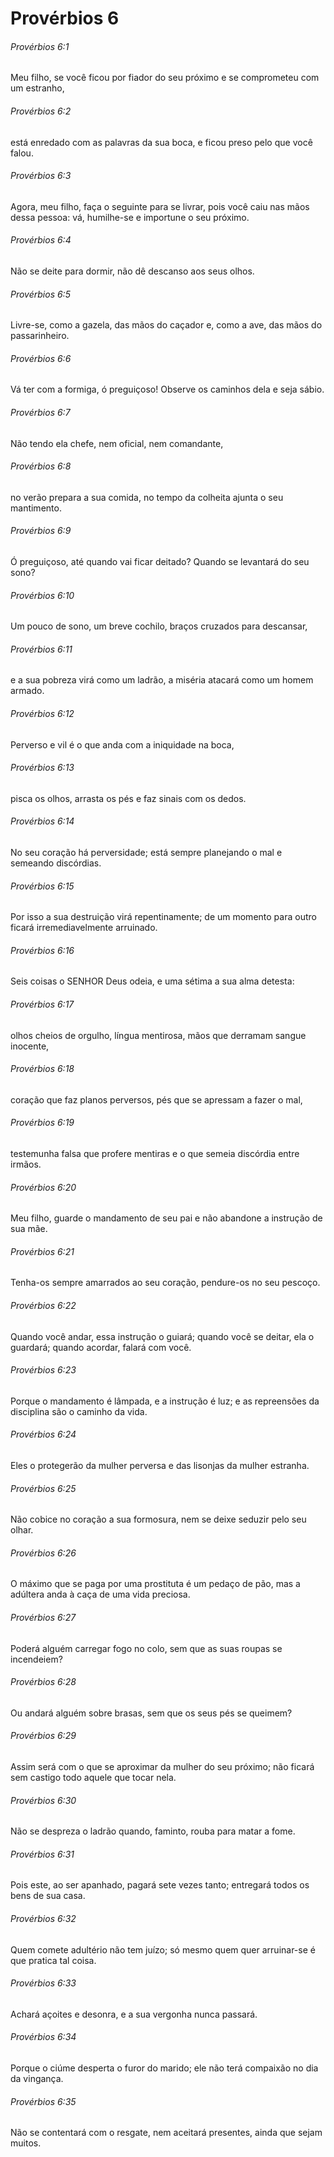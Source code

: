 # Provérbios 6

###### Provérbios 6:1

Meu filho, se você ficou por fiador do seu próximo e se comprometeu com um estranho,

###### Provérbios 6:2

está enredado com as palavras da sua boca, e ficou preso pelo que você falou.

###### Provérbios 6:3

Agora, meu filho, faça o seguinte para se livrar, pois você caiu nas mãos dessa pessoa: vá, humilhe-se e importune o seu próximo.

###### Provérbios 6:4

Não se deite para dormir, não dê descanso aos seus olhos.

###### Provérbios 6:5

Livre-se, como a gazela, das mãos do caçador e, como a ave, das mãos do passarinheiro.

###### Provérbios 6:6

Vá ter com a formiga, ó preguiçoso! Observe os caminhos dela e seja sábio.

###### Provérbios 6:7

Não tendo ela chefe, nem oficial, nem comandante,

###### Provérbios 6:8

no verão prepara a sua comida, no tempo da colheita ajunta o seu mantimento.

###### Provérbios 6:9

Ó preguiçoso, até quando vai ficar deitado? Quando se levantará do seu sono?

###### Provérbios 6:10

Um pouco de sono, um breve cochilo, braços cruzados para descansar,

###### Provérbios 6:11

e a sua pobreza virá como um ladrão, a miséria atacará como um homem armado.

###### Provérbios 6:12

Perverso e vil é o que anda com a iniquidade na boca,

###### Provérbios 6:13

pisca os olhos, arrasta os pés e faz sinais com os dedos.

###### Provérbios 6:14

No seu coração há perversidade; está sempre planejando o mal e semeando discórdias.

###### Provérbios 6:15

Por isso a sua destruição virá repentinamente; de um momento para outro ficará irremediavelmente arruinado.

###### Provérbios 6:16

Seis coisas o SENHOR Deus odeia, e uma sétima a sua alma detesta:

###### Provérbios 6:17

olhos cheios de orgulho, língua mentirosa, mãos que derramam sangue inocente,

###### Provérbios 6:18

coração que faz planos perversos, pés que se apressam a fazer o mal,

###### Provérbios 6:19

testemunha falsa que profere mentiras e o que semeia discórdia entre irmãos.

###### Provérbios 6:20

Meu filho, guarde o mandamento de seu pai e não abandone a instrução de sua mãe.

###### Provérbios 6:21

Tenha-os sempre amarrados ao seu coração, pendure-os no seu pescoço.

###### Provérbios 6:22

Quando você andar, essa instrução o guiará; quando você se deitar, ela o guardará; quando acordar, falará com você.

###### Provérbios 6:23

Porque o mandamento é lâmpada, e a instrução é luz; e as repreensões da disciplina são o caminho da vida.

###### Provérbios 6:24

Eles o protegerão da mulher perversa e das lisonjas da mulher estranha.

###### Provérbios 6:25

Não cobice no coração a sua formosura, nem se deixe seduzir pelo seu olhar.

###### Provérbios 6:26

O máximo que se paga por uma prostituta é um pedaço de pão, mas a adúltera anda à caça de uma vida preciosa.

###### Provérbios 6:27

Poderá alguém carregar fogo no colo, sem que as suas roupas se incendeiem?

###### Provérbios 6:28

Ou andará alguém sobre brasas, sem que os seus pés se queimem?

###### Provérbios 6:29

Assim será com o que se aproximar da mulher do seu próximo; não ficará sem castigo todo aquele que tocar nela.

###### Provérbios 6:30

Não se despreza o ladrão quando, faminto, rouba para matar a fome.

###### Provérbios 6:31

Pois este, ao ser apanhado, pagará sete vezes tanto; entregará todos os bens de sua casa.

###### Provérbios 6:32

Quem comete adultério não tem juízo; só mesmo quem quer arruinar-se é que pratica tal coisa.

###### Provérbios 6:33

Achará açoites e desonra, e a sua vergonha nunca passará.

###### Provérbios 6:34

Porque o ciúme desperta o furor do marido; ele não terá compaixão no dia da vingança.

###### Provérbios 6:35

Não se contentará com o resgate, nem aceitará presentes, ainda que sejam muitos.

